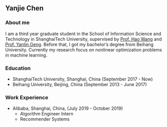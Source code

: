 ## Yanjie Chen

### About me
I am a third year graduate student in the School of Information Science and Technology in ShanghaiTech University, supervised by [Prof. Hao Wang](http://sist.shanghaitech.edu.cn/2018/0502/c2739a24264/page.htm) and [Prof. Yanlin Geng](https://www.itsoc.org/profiles/gengyl). Before that, I got my bachelor’s degree from Beihang University. Currently my research focus on nonlinear optimization problems in machine learning.

### Education
+ ShanghaiTech University, Shanghai, China (September 2017 - Now)
+ Beihang University, Beijing, China (September 2013 - June 2017)

### Work Experience
+ Alibaba, Shanghai, China, (July 2019 - October 2019)
   + Algorithm Engineer Intern
   + Recommender Systems
